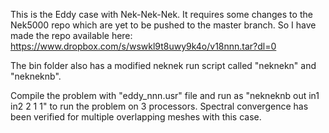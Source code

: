 This is the Eddy case with Nek-Nek-Nek. It requires some changes to the Nek5000
repo which are yet to be pushed to the master branch. So I have made the repo
available here: https://www.dropbox.com/s/wswkl9t8uwy9k4o/v18nnn.tar?dl=0

The bin folder also has a modified neknek run script called "neknekn" and
"nekneknb".

Compile the problem with "eddy_nnn.usr" file and run as "nekneknb out in1 in2 2
1 1" to run the problem on 3 processors. Spectral convergence has been verified
for multiple overlapping meshes with this case.


